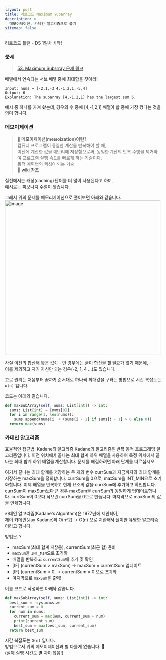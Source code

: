 ```yaml
---
layout: post
title: 리트코드 Maximum Subarray
description: >
  메모이제이션, 카데인 알고리즘으로 풀기
sitemap: false
---
```


리트코드 플랜 - DS 1일차 시작!

### 문제
> [53. Maximum Subarray 문제 링크](https://leetcode.com/problems/maximum-subarray/?envType=study-plan&id=data-structure-i)

배열에서 연속되는 서브 배열 중에 최대합을 찾아라!

```text
Input: nums = [-2,1,-3,4,-1,2,1,-5,4]
Output: 6
Explanation: The subarray [4,-1,2,1] has the largest sum 6.
```

예시 중 하나를 가져 왔는데, 경우의 수 중에 [4,-1,2,1] 배열이 합 중에 가장 컸다는 것을 의미 합니다.


### 메모이제이션
> **🤔 메모이제이션(memoization)이란?**
> <br>
> 컴퓨터 프로그램이 동일한 계산을 반복해야 할 때, 
> <br>
> 이전에 계산한 값을 메모리에 저장함으로써, 동일한 계산의 반복 수행을 제거하여 프로그램 실행 속도를 빠르게 하는 기술이다.
> <br>
> 동적 계획법의 핵심이 되는 기술
> <br>
> 🔖 [wiki 참조](https://ko.wikipedia.org/wiki/%EB%A9%94%EB%AA%A8%EC%9D%B4%EC%A0%9C%EC%9D%B4%EC%85%98)

실전에서는 캐싱(caching) 단어를 더 많이 사용된다고 하며,
<br>
예시로는 피보나치 수열이 있습니다.

그래서 위의 문제를 메모리제이션으로 풀어보면 아래와 같습니다. 
<img width="500" alt="image" src="https://user-images.githubusercontent.com/93169519/227840875-d88fda19-9b3a-429d-8c87-7e4f86966c81.png">

사실 이전의 합산해 놓은 값이 - 인 경우에는 굳이 합산을 할 필요가 없기 때문에, 
<br>
이를 제외하고 자기 자신만 되는 경우(-2, 1, 4 ...)도 있습니다.

고로 원리는 처음부터 끝까지 순서대로 하나씩 최대값을 구하는 방법으로 시간 복잡도는 `O(n)` 입니다.

코드는 아래와 같습니다.
```python
def maxSubArray(self, nums: List[int]) -> int:
  sums: List[int] = [nums[0]]
  for i in range(1, len(nums)):
    sums.append(nums[i] + (sums[i - 1] if sums[i - 1] > 0 else 0))
  return max(sums)
```


### 카데인 알고리즘
효율적인 접근법: Kadane의 알고리즘
Kadane의 알고리즘은 반복 동적 프로그래밍 알고리즘입니다. 이전 위치에서 끝나는 최대 합계 하위 배열을 사용하여 특정 위치에서 끝나는 최대 합계 하위 배열을 계산합니다. 문제를 해결하려면 아래 단계를 따르십시오.

여기서 끝나는 최대 합계를 저장하는 두 개의 변수 currSum과 지금까지의 최대 합계를 저장하는 maxSum을 정의합니다.
currSum을 0으로, maxSum을 INT_MIN으로 초기화합니다.
이제 배열을 반복하고 현재 요소의 값을 currSum에 추가하고 확인합니다.
currSum이 maxSum보다 큰 경우 maxSum을 currSum과 동일하게 업데이트합니다.
currSum이 0보다 작으면 currSum을 0으로 만듭니다.
마지막으로 maxSum의 값을 인쇄합니다.

카데인 알고리즘(Kadane's Algorithm)은 1977년에 제안되어, 
<br>
제이 카데인(Jay Kadane)이 O(n^2) → O(n) 으로 치환해서 풀이한 유명한 알고리즘이라고 합니다.

방법은..?
- maxSum(최대 합계 저장용), currentSum(최근 합) 준비
- `maxSum`을 `INT_MIN`으로 초기화
- 배열을 반복하고 `currentSum`에 추가 및 확인
- [IF] (currentSum > maxSum) → maxSum = currentSum 업데이트
- [IF] (currentSum < 0) → currentSum = 0 으로 초기화
- 마지막으로 `maxSum`을 출력!

이를 코드로 작성하면 아래와 같습니다.
```python
def maxSubArray(self, nums: List[int]) -> int:
  best_sum = -sys.maxsize
  current_sum = 0
  for num in nums:
    current_sum = max(num, current_sum + num)
    print(current_sum)
    best_sum = max(best_sum, current_sum)
  return best_sum
```

시간 복잡도는 `O(n)` 입니다.
<br>
방법으로서 위의 메모이제이션과 별 다를게 없습니다. 🥸
<br>
(실제 실행 시간도 별 차이 없음!)
